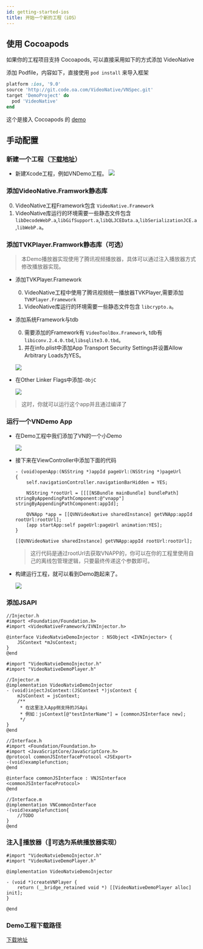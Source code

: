 ```yaml
---
id: getting-started-ios
title: 开始一个新的工程（iOS）
---
```


## 使用 Cocoapods

如果你的工程项目支持 Cocoapods, 可以直接采用如下的方式添加 VideoNative

添加 Podfile，内容如下，直接使用 `pod install` 来导入框架
 
```ruby
platform :ios, '9.0'
source 'http://git.code.oa.com/VideoNative/VNSpec.git'
target 'DemoProject' do
  pod 'VideoNative'
end
```

这个是接入 Cocoapods 的 [demo](http://git.code.oa.com/VideoNative/VideoNative_iOS_StartDemo.git)

## 手动配置
### 新建一个工程（[下载地址](https://share.weiyun.com/5z5MUnc)）

* 新建Xcode工程，例如VNDemo工程。
![](https://puui.qpic.cn/vupload/0/20180920_1537454612925_lbyprdz27fr.png/0)


### 添加VideoNative.Framwork静态库

0. VideoNative工程Framework包含 `VideoNative.Framework`
0. VideoNative库运行的环境需要一些静态文件包含 `libDecodeWebP.a`,`libGifSupport.a`,`libQLJCEData.a`,`libSerializationJCE.a`,`libWebP.a`。

### 添加TVKPlayer.Framwork静态库（可选）
>本Demo播放器实现使用了腾讯视频播放器，具体可以通过注入播放器方式修改播放器实现。
    
   - 添加TVKPlayer.Framework

        0. VideoNative工程中使用了腾讯视频统一播放器TVKPlayer,需要添加 `TVKPlayer.Framework`
        0. VideoNative库运行的环境需要一些静态文件包含 `libcrypto.a`。

   - 添加系统Framework与tdb

        0. 需要添加的Framework有 `VideoToolBox.Framework`, tdb有`libiconv.2.4.0.tbd`,`libsqlite3.0.tbd`。
        0. 并在info.plist中添加App Transport Security Settings并设置Allow Arbitrary Loads为YES。

        ![](https://puui.qpic.cn/vupload/0/20180920_1537455031397_cpf99chs69.png/0)


   - 在Other Linker Flags中添加`-ObjC`

        ![](https://puui.qpic.cn/vupload/0/20180920_1537455111827_mxn4ci95e4.png/0)

>这时，你就可以运行这个app并且通过编译了

### 运行一个VNDemo App

- 在Demo工程中我们添加了VN的一个小Demo

    ![](https://puui.qpic.cn/vupload/0/20180920_1537455240447_6prz932nv1.png/0)

- 接下来在ViewController中添加下面的代码


    ```ObjC
    - (void)openApp:(NSString *)appId pageUrl:(NSString *)pageUrl
    {
        self.navigationController.navigationBarHidden = YES;
        
        NSString *rootUrl = [[[[NSBundle mainBundle] bundlePath] stringByAppendingPathComponent:@"vnapp"] stringByAppendingPathComponent:appId];
        
        QVNApp *app = [[QVNVideoNative sharedInstance] getVNApp:appId rootUrl:rootUrl];
        [app startApp:self pageUrl:pageUrl animation:YES];
    }

    ```
    
    ```ObjC
    [[QVNVideoNative sharedInstance] getVNApp:appId rootUrl:rootUrl];
    ```
    
    >这行代码是通过rootUrl去获取VNAPP的，你可以在你的工程里使用自己的离线包管理逻辑，只要最终传递这个参数即可。


- 构建运行工程，就可以看到Demo跑起来了。

    ![](https://puui.qpic.cn/vupload/0/20180920_1537454564898_hvtnisfjn8k.jpeg/0)

### 添加JSAPI

```ObjC
//Injector.h
#import <Foundation/Foundation.h>
#import <VideoNativeFramework/IVNInjector.h>

@interface VideoNatvieDemoInjector : NSObject <IVNInjector> {
    JSContext *mJsContext;
}
@end

#import "VideoNatvieDemoInjector.h"
#import "VideoNativeDemoPlayer.h"

//Injector.m
@implementation VideoNatvieDemoInjector
- (void)injectJsContext:(JSContext *)jsContext {
    mJsContext = jsContext;
    /**
     * 在这里注入App侧支持的JSApi
     * 例如：jsContext[@"testInterName"] = [commonJSInterface new];
     */
}
@end

//Interface.h
#import <Foundation/Foundation.h>
#import <JavaScriptCore/JavaScriptCore.h>
@protocol commonJSInterfaceProtocol <JSExport>
-(void)examplefunction;
@end

@interface commonJSInterface : VNJSInterface <commonJSInterfaceProtocol>
@end

//Interface.m
@implementation VNCommonInterface
-(void)examplefunction{
    //TODO
}
@end

```

### 注入播放器（可选为系统播放器实现）

```ObjC
#import "VideoNatvieDemoInjector.h"
#import "VideoNativeDemoPlayer.h"

@implementation VideoNatvieDemoInjector

- (void *)createVNPlayer {
    return (__bridge_retained void *) [[VideoNativeDemoPlayer alloc] init];
}

@end
```

### Demo工程下载路径

[下载地址](https://share.weiyun.com/5z5MUnc)

